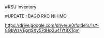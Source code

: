 #KSU Inventory

#UPDATE : BAGO RKO NIHIMO

https://drive.google.com/drive/u/0/folders/1sY-8GbWzVEgrtSXy57dHp3u41Yt8XTqm